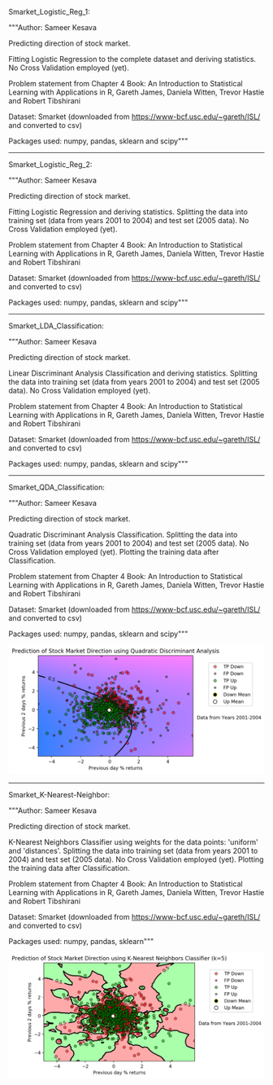 Smarket_Logistic_Reg_1:

"""Author: Sameer Kesava

Predicting direction of stock market.

Fitting Logistic Regression to the complete dataset and deriving statistics.
No Cross Validation employed (yet).

Problem statement from Chapter 4
Book: An Introduction to Statistical Learning with Applications in R, 
       Gareth James, Daniela Witten, Trevor Hastie and Robert Tibshirani

Dataset: Smarket (downloaded from https://www-bcf.usc.edu/~gareth/ISL/ and converted to csv)

Packages used: numpy, pandas, sklearn and scipy"""

----------
Smarket_Logistic_Reg_2:

"""Author: Sameer Kesava

Predicting direction of stock market.

Fitting Logistic Regression and deriving statistics.
Splitting the data into training set (data from years 2001 to 2004) and test set (2005 data). 
No Cross Validation employed (yet).

Problem statement from Chapter 4
Book: An Introduction to Statistical Learning with Applications in R, 
       Gareth James, Daniela Witten, Trevor Hastie and Robert Tibshirani

Dataset: Smarket (downloaded from https://www-bcf.usc.edu/~gareth/ISL/ and converted to csv)

Packages used: numpy, pandas, sklearn and scipy"""

----------
Smarket_LDA_Classification:

"""Author: Sameer Kesava

Predicting direction of stock market.

Linear Discriminant Analysis Classification and deriving statistics.
Splitting the data into training set (data from years 2001 to 2004) and test set (2005 data). 
No Cross Validation employed (yet).

Problem statement from Chapter 4
Book: An Introduction to Statistical Learning with Applications in R, 
       Gareth James, Daniela Witten, Trevor Hastie and Robert Tibshirani

Dataset: Smarket (downloaded from https://www-bcf.usc.edu/~gareth/ISL/ and converted to csv)

Packages used: numpy, pandas, sklearn and scipy"""

----------
Smarket_QDA_Classification:

"""Author: Sameer Kesava

Predicting direction of stock market.

Quadratic Discriminant Analysis Classification.
Splitting the data into training set (data from years 2001 to 2004) and test set (2005 data). 
No Cross Validation employed (yet).
Plotting the training data after Classification.

Problem statement from Chapter 4
Book: An Introduction to Statistical Learning with Applications in R, 
       Gareth James, Daniela Witten, Trevor Hastie and Robert Tibshirani

Dataset: Smarket (downloaded from https://www-bcf.usc.edu/~gareth/ISL/ and converted to csv)

Packages used: numpy, pandas, sklearn and scipy"""

![QDA](QDA.png)
      
----------
Smarket_K-Nearest-Neighbor:

"""Author: Sameer Kesava

Predicting direction of stock market.

K-Nearest Neighbors Classifier using weights for the data points: 'uniform' and 'distances'.
Splitting the data into training set (data from years 2001 to 2004) and test set (2005 data). 
No Cross Validation employed (yet).
Plotting the training data after Classification.

Problem statement from Chapter 4
Book: An Introduction to Statistical Learning with Applications in R, 
       Gareth James, Daniela Witten, Trevor Hastie and Robert Tibshirani

Dataset: Smarket (downloaded from https://www-bcf.usc.edu/~gareth/ISL/ and converted to csv)

Packages used: numpy, pandas, sklearn"""

![KNN](KNN_k-5.png)
